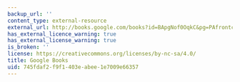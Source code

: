 ```yaml
---
backup_url: ''
content_type: external-resource
external_url: http://books.google.com/books?id=BApgNof0OqkC&pg=PAfrontcover
has_external_licence_warning: true
has_external_license_warning: true
is_broken: ''
license: https://creativecommons.org/licenses/by-nc-sa/4.0/
title: Google Books
uid: 745fdaf2-f9f1-403e-abee-1e7009e66357
---
```

